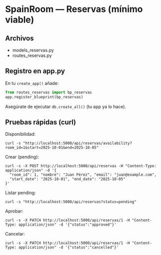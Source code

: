 # SpainRoom — Reservas (mínimo viable)

## Archivos
- models_reservas.py
- routes_reservas.py

## Registro en app.py
En tu `create_app()` añade:
```python
from routes_reservas import bp_reservas
app.register_blueprint(bp_reservas)
```

Asegúrate de ejecutar `db.create_all()` (tu app ya lo hace).

## Pruebas rápidas (curl)
Disponibilidad:
```
curl -s "http://localhost:5000/api/reservas/availability?room_id=1&start=2025-10-01&end=2025-10-05"
```

Crear (pending):
```
curl -s -X POST http://localhost:5000/api/reservas -H "Content-Type: application/json" -d '{
  "room_id": 1, "nombre": "Juan Pérez", "email": "juan@example.com",
  "start_date": "2025-10-01", "end_date": "2025-10-05"
}'
```

Listar pending:
```
curl -s "http://localhost:5000/api/reservas?status=pending"
```

Aprobar:
```
curl -s -X PATCH http://localhost:5000/api/reservas/1 -H "Content-Type: application/json" -d '{"status":"approved"}'
```

Cancelar:
```
curl -s -X PATCH http://localhost:5000/api/reservas/1 -H "Content-Type: application/json" -d '{"status":"cancelled"}'
```
